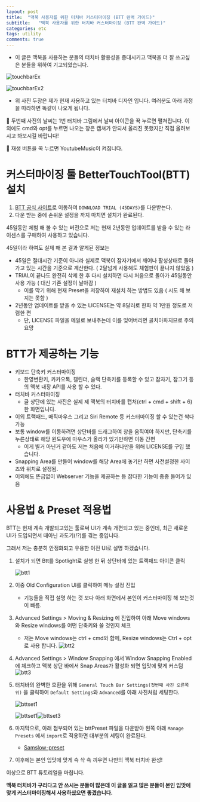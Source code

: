 ```yaml
---
layout: post
title:  "맥북 사용자를 위한 터치바 커스터마이징 (BTT 완벽 가이드)"
subtitle:   "맥북 사용자를 위한 터치바 커스터마이징 (BTT 완벽 가이드)"
categories: etc
tags: utility
comments: true
---
```


* 이 글은 맥북을 사용하는 분들의 터치바 활용성을 증대시키고 맥북을 더 잘 쓰고싶은 분들을 위하여 기고되었습니다.

![touchbarEx](https://www.dropbox.com/s/m0dh5lyrwcgk8rl/touchbarEx.png?dl=1)

![touchbarEx2](https://www.dropbox.com/s/hhptr7fo3d0r0uj/touchbarEx2.png?dl=1)

* 위 사진 두장은 제가 현재 사용하고 있는 터치바 디자인 입니다. 여러분도 아래 과정을 따라하면 똑같이 나오게 됩니다.

📢 두번째 사진의 날씨는 1번 터치바 그림에서 날씨 아이콘을 꾹 누르면 펼쳐집니다. 이 외에도 cmd와 opt를 누르면 나오는 창은 캡쳐가 안되서 올리진 못했지만 직접 올려보시고 봐보시길 바랍니다!

📢 재생 버튼을 꾹 누르면 YoutubeMusic이 켜집니다.

# 커스터마이징 툴 BetterTouchTool(BTT) 설치

1. [BTT 공식 사이트](https://folivora.ai/)로 이동하여 `DOWNLOAD TRIAL (45DAYS)`를 다운받는다.
2. 다운 받는 중에 손쉬운 설정을 까지 마치면 설치가 완료된다.

45일동안 체험 해 볼 수 있는 버전으로 저는 현재 2년동안 업데이트를 받을 수 있는 라이센스를 구매하여 사용하고 있습니다.

45일이라 하여도 실제 해 본 결과 알게된 정보는

- 45일은 절대시간 기준이 아니라 실제로 맥북이 잠자기에서 깨어나 활성상태로 돌아가고 있는 시간을 기준으로 계산한다. ( 2달넘게 사용해도 체험판이 끝나지 않았음 )
- TRIAL이 끝나도 완전히 삭제 한 후 다시 설치하면 다시 처음으로 돌아가 45일동안 사용 가능 ( 대신 기존 설정이 날아감 )
  - 이를 막기 위해 현재 Preset을 저장하여 재설치 하는 방법도 있음 ( 시도 해 보지는 못함 )
- 2년동안 업데이트를 받을 수 있는 LICENSE는 약 8달러로 한화 약 1만원 정도로 저렴한 편
  - 단, LICENSE 파일을 메일로 보내주는데 이를 잊어버리면 골치아파지므로 주의 요망

# BTT가 제공하는 기능

- 키보드 단축키 커스터마이징
  - 한영변환키, 카카오톡, 캘린더, 슬랙 단축키를 등록할 수 있고 잠자기, 잠그기 등의 맥북 내장 API를 사용 할 수 있다.
- 터치바 커스터마이징
  - 글 상단에 있는 사진은 실제 제 맥북의 터치바를 캡처(ctrl + cmd + shift + 6) 한 화면입니다.
- 이외 트랙패드, 매직마우스 그리고 Siri Remote 등 커스터마이징 할 수 있는건 싹다 가능
- 보통 window를 이동하려면 상단바를 드래그하여 창을 움직여야 하지만, 단축키를 누른상태로 해당 윈도우에 마우스가 올라가 있기만하면 이동 간편
  - 이게 별거 아닌거 같아도 저는 처음에 이거하나만을 위해 LICENSE를 구입 했습니다.
- Snapping Area를 만들어 window를 해당 Area에 놓기만 하면 사전설정한 사이즈와 위치로 설정됨.
- 이외에도 뜬금없이 Webserver 기능을 제공하는 등 잡다한 기능이 종종 들어가 있음

# 사용법 & Preset 적용법

BTT는 현재 계속 개발되고있는 툴로써 UI가 계속 개편되고 있는 중인데, 최근 새로운 UI가 도입되면서 때아닌 과도기(!?)를 겪는 중입니다.

그래서 저는 충분히 안정화되고 유용한 이전 UI로 설명 하겠습니다.

1. 설치가 되면 Btt를 Spotlight로 실행 한 뒤 상단바에 있는 트랙패드 아이콘 클릭

   ![btt1](https://www.dropbox.com/s/g17m1d1w0lo1ztp/btt1.png?dl=1)

2. 이중 Old Configuration UI를 클릭하여 메뉴 설정 진입

   *  기능들을 직접 설명 하는 것 보다 아래 화면에서 본인이 커스터마이징 해 보는것이 빠름.

3. Advanced Settings > Moving & Resizing 에 진입하여 아래 Move windows 와 Resize windows를 어떤 단축키와 쓸 것인지 체크

   * 저는 Move windows는 ctrl + cmd와 함께, Resize windows는 Ctrl + opt 로 사용 합니다.
      ![btt2](https://www.dropbox.com/s/op2ur5blfq9mvow/btt2.png?dl=1)

4. Advanced Settings > Window Snapping 에서 Window Snapping Enabled 에 체크하고 맥북 상단 바에서 Snap Areas가 활성화 되면 입맛에 맞게 커스텀
   ![btt3](https://www.dropbox.com/s/9ftwvvmworrg3zl/btt3.png?dl=1)

5. 터치바의 완벽한 호환을 위해 `General Touch Bar Settings(첫번째 사진 오른쪽 위)` 을 클릭하여 `Default Settings`와 `Advanced`를 아래 사진처럼 세팅한다.

   ![bttset1](https://www.dropbox.com/s/66l6i18rf3k0akh/bttset1.png?dl=1)

   ![bttset1](https://www.dropbox.com/s/lsottv6oyfxvhbd/bttset2.png?dl=1)![bttset3](https://www.dropbox.com/s/1jadj5irt0giucd/bttset3.png?dl=1)



6. 마지막으로, 아래 첨부되어 있는 bttPreset 파일을 다운받아 왼쪽 아래 `Manage Presets` 에서 `import`로  적용하면 대부분의 세팅이 완료된다.
   * <a href="https://drive.google.com/open?id=1aiqX5M0XNByXBDmA4OnscENsVhRirfNw" target="_blank">Samslow-preset</a>

7. 이후에는 본인 입맛에 맞게 슥 샥 쇽 끼우면 나만의 맥북 터치바 완성!


이상으로 BTT 튜토리얼을 마칩니다.

**맥북 터치바가 구리다고 안 쓰시는 분들이 많은데 이 글을 읽고 많은 분들이 본인 입맛에 맞게 커스터마이징해서 사용하셨으면 좋겠습니다.**

